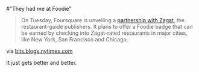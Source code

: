 #"They had me at Foodie"


 <div class="posterous_bookmarklet_entry">
 <blockquote class="posterous_long_quote">On Tuesday, Foursquare is unveiling a <a href="http://foursquare.com/zagat">partnership with Zagat</a>, the restaurant-guide publishers. It plans to offer a Foodie badge that can be earned by checking into Zagat-rated restaurants in major cities, like New York, San Francisco and Chicago.</blockquote>

<div class="posterous_quote_citation">via <a href="http://bits.blogs.nytimes.com/2010/02/09/foursquare-inks-a-deal-with-zagat/">bits.blogs.nytimes.com</a></div>
 <p>It just gets better and better.</p></div>
 